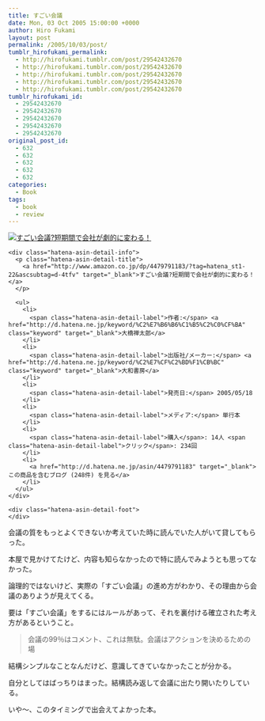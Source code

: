 ```yaml
---
title: すごい会議
date: Mon, 03 Oct 2005 15:00:00 +0000
author: Hiro Fukami
layout: post
permalink: /2005/10/03/post/
tumblr_hirofukami_permalink:
  - http://hirofukami.tumblr.com/post/29542432670
  - http://hirofukami.tumblr.com/post/29542432670
  - http://hirofukami.tumblr.com/post/29542432670
  - http://hirofukami.tumblr.com/post/29542432670
  - http://hirofukami.tumblr.com/post/29542432670
tumblr_hirofukami_id:
  - 29542432670
  - 29542432670
  - 29542432670
  - 29542432670
  - 29542432670
original_post_id:
  - 632
  - 632
  - 632
  - 632
  - 632
categories:
  - Book
tags:
  - book
  - review
---
```

<div class="section">
  <div class="hatena-asin-detail">
    <p>
      <a href="http://www.amazon.co.jp/dp/4479791183/?tag=hatena_st1-22&ascsubtag=d-4tfv" target="_blank"><img src="http://ecx.images-amazon.com/images/I/513ZABJABWL._SL160_.jpg?w=830" class="hatena-asin-detail-image" alt="すごい会議?短期間で会社が劇的に変わる！" title="すごい会議?短期間で会社が劇的に変わる！" data-recalc-dims="1" /></a>
    </p>
    
    <div class="hatena-asin-detail-info">
      <p class="hatena-asin-detail-title">
        <a href="http://www.amazon.co.jp/dp/4479791183/?tag=hatena_st1-22&ascsubtag=d-4tfv" target="_blank">すごい会議?短期間で会社が劇的に変わる！</a>
      </p>
      
      <ul>
        <li>
          <span class="hatena-asin-detail-label">作者:</span> <a href="http://d.hatena.ne.jp/keyword/%C2%E7%B6%B6%C1%B5%C2%C0%CF%BA" class="keyword" target="_blank">大橋禅太郎</a>
        </li>
        <li>
          <span class="hatena-asin-detail-label">出版社/メーカー:</span> <a href="http://d.hatena.ne.jp/keyword/%C2%E7%CF%C2%BD%F1%CB%BC" class="keyword" target="_blank">大和書房</a>
        </li>
        <li>
          <span class="hatena-asin-detail-label">発売日:</span> 2005/05/18
        </li>
        <li>
          <span class="hatena-asin-detail-label">メディア:</span> 単行本
        </li>
        <li>
          <span class="hatena-asin-detail-label">購入</span>: 14人 <span class="hatena-asin-detail-label">クリック</span>: 234回
        </li>
        <li>
          <a href="http://d.hatena.ne.jp/asin/4479791183" target="_blank">この商品を含むブログ (248件) を見る</a>
        </li>
      </ul>
    </div>
    
    <div class="hatena-asin-detail-foot">
    </div>
  </div>
  
  <p>
    会議の質をもっとよくできないか考えていた時に読んでいた人がいて貸してもらった。
  </p>
  
  <p>
    本屋で見かけてたけど、内容も知らなかったので特に読んでみようとも思ってなかった。
  </p>
  
  <p>
    論理的ではないけど、実際の「すごい会議」の進め方がわかり、その理由から会議のありようが見えてくる。
  </p>
  
  <p>
    要は「すごい会議」をするにはルールがあって、それを裏付ける確立された考え方があるということ。
  </p>
  
  <blockquote>
    <p>
      会議の99％はコメント、これは無駄。会議はアクションを決めるための場
    </p>
  </blockquote>
  
  <p>
    結構シンプルなことなんだけど、意識してきていなかったことが分かる。
  </p>
  
  <p>
    自分としてはばっちりはまった。結構読み返して会議に出たり開いたりしている。
  </p>
  
  <p>
    いや～、このタイミングで出会えてよかった本。
  </p>
</div>